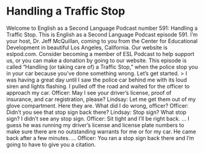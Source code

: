 # Handling a Traffic Stop

Welcome to English as a Second Language Podcast number 591: Handling a Traffic Stop.  This is English as a Second Language Podcast episode 591.  I’m your host, Dr. Jeff McQuillan, coming to you from the Center for Educational Development in beautiful Los Angeles, California.  Our website is eslpod.com.  Consider becoming a member of ESL Podcast to help support us, or you can make a donation by going to our website.  This episode is called “Handling (or taking care of) a Traffic Stop,” when the police stop you in your car because you’ve done something wrong.  Let’s get started.  > I was having a great day until I saw the police car behind me with its loud siren and lights flashing.  I pulled off the road and waited for the officer to approach my car.  Officer:  May I see your driver’s license, proof of insurance, and car registration, please?  Lindsay:  Let me get them out of my glove compartment.  Here they are.  What did I do wrong, officer?  Officer:  Didn’t you see that stop sign back there?  Lindsay:  Stop sign?  What stop sign?  I didn’t see any stop sign.  Officer:  Sit tight and I’ll be right back. …  I guess he was running my driver’s license and license plate numbers to make sure there are no outstanding warrants for me or for my car.  He came back after a few minutes. …  Officer:  You ran a stop sign back there and I’m going to have to give you a citation. 